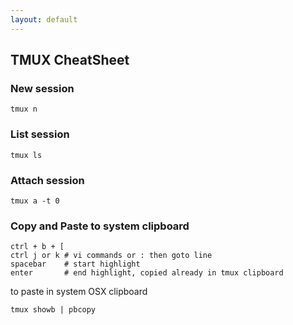 ```yaml
---
layout: default
---
```

TMUX CheatSheet
---

	

### New session
	tmux n

### List session
	tmux ls

### Attach session
	tmux a -t 0

### Copy and Paste to system clipboard
	ctrl + b + [
	ctrl j or k # vi commands or : then goto line 
	spacebar    # start highlight
	enter       # end highlight, copied already in tmux clipboard

to paste in system OSX clipboard

	tmux showb | pbcopy


